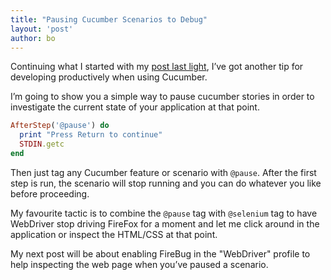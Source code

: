 ```yaml
---
title: "Pausing Cucumber Scenarios to Debug"
layout: 'post'
author: bo
---
```


Continuing what I started with my [post last
light](http://bjeanes.com/2010/09/19/selector-free-cucumber-scenarios),
I’ve got another tip for developing productively when using Cucumber.

I’m going to show you a simple way to pause cucumber stories in order to
investigate the current state of your application at that point.

``` ruby
AfterStep('@pause') do
  print "Press Return to continue"
  STDIN.getc
end
```

Then just tag any Cucumber feature or scenario with `@pause`. After the
first step is run, the scenario will stop running and you can do
whatever you like before proceeding.

My favourite tactic is to combine the `@pause` tag with `@selenium` tag
to have WebDriver stop driving FireFox for a moment and let me click
around in the application or inspect the HTML/CSS at that point.

My next post will be about enabling FireBug in the "WebDriver" profile
to help inspecting the web page when you’ve paused a scenario.

